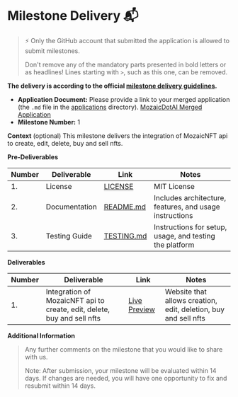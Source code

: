 # Milestone Delivery 📬

> ⚡ Only the GitHub account that submitted the application is allowed to submit milestones. 
> 
> Don't remove any of the mandatory parts presented in bold letters or as headlines! Lines starting with `>`, such as this one, can be removed.

**The delivery is according to the official [milestone delivery guidelines](https://github.com/Polkadot-Fast-Grants/delivery/blob/master/delivery-guidelines.md).**  

* **Application Document:** Please provide a link to your merged application (the `.md` file in the [applications](https://github.com/Polkadot-Fast-Grants/apply/tree/master/applications) directory).
[MozaicDotAI Merged Application](https://github.com/Polkadot-Fast-Grants/apply/blob/master/applications/mozaicdot.md)
* **Milestone Number:** 1

**Context** (optional)
This milestone delivers the integration of MozaicNFT api to create, edit, delete, buy and sell nfts.

**Pre-Deliverables**

| Number | Deliverable | Link | Notes |
| ------------- | ------------- | ------------- |------------- |
| 1. | License |[LICENSE](https://github.com/sushmitsarmah/MozaicDotAI/blob/main/LICENSE)| MIT License | 
| 2.  | Documentation |[README.md](https://github.com/sushmitsarmah/MozaicDotAI/blob/main/README.md)| Includes architecture, features, and usage instructions| 
| 3.  | Testing Guide |[TESTING.md](https://github.com/sushmitsarmah/MozaicDotAI/blob/main/TESTING.md)| Instructions for setup, usage, and testing the platform| 


**Deliverables**

| Number | Deliverable | Link | Notes |
| ------------- | ------------- | ------------- |------------- |
| 1. | Integration of MozaicNFT api to create, edit, delete, buy and sell nfts |[Live Preview]()| Website that allows creation, edit, deletion, buy and sell nfts | 

**Additional Information**
> Any further comments on the milestone that you would like to share with us.
>
> Note: After submission, your milestone will be evaluated within 14 days. If changes are needed, you will have one opportunity to fix and resubmit within 14 days.
